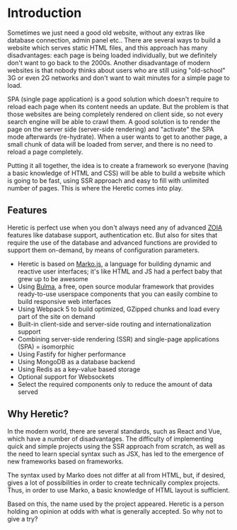 # Introduction

Sometimes we just need a good old website, without any extras like database connection, admin panel etc.. There are several ways to build a website which serves static HTML files, and this approach has many disadvantages: each page is being loaded individually, but we definitely don't want to go back to the 2000s. Another disadvantage of modern websites is that nobody thinks about users who are still using "old-school" 3G or even 2G networks and don't want to wait minutes for a simple page to load.

SPA (single page application) is a good solution which doesn't require to reload each page when its content needs an update. But the problem is that those websites are being completely rendered on client side, so not every search engine will be able to crawl them. A good solution is to render the page on the server side (server-side rendering) and "activate" the SPA mode afterwards (re-hydrate). When a user wants to get to another page, a small chunk of data will be loaded from server, and there is no need to reload a page completely.

Putting it all together, the idea is to create a framework so everyone (having a basic knowledge of HTML and CSS) will be able to build a website which is going to be fast, using SSR approach and easy to fill with unlimited number of pages. This is where the Heretic comes into play.

## Features

Heretic is perfect use when you don't always need any of advanced [ZOIA](https://github.com/hereticjsorg/zoia) features like database support, authentication etc. But also for sites that require the use of the database and advanced functions are provided to support them on-demand, by means of configuration parameters. 

* Heretic is based on [Marko.js](https://markojs.com), a language for building dynamic and reactive user interfaces; it's like HTML and JS had a perfect baby that grew up to be awesome
* Using [Bulma](https://bulma.io/), a free, open source modular framework that provides ready-to-use userspace components that you can easily combine to build responsive web interfaces
* Using Webpack 5 to build optimized, GZipped chunks and load every part of the site on demand
* Built-in client-side and server-side routing and internationalization support
* Combining server-side rendering (SSR) and single-page applications (SPA) = isomorphic
* Using Fastify for higher performance
* Using MongoDB as a database backend
* Using Redis as a key-value based storage
* Optional support for Websockets
* Select the required components only to reduce the amount of data served

## Why Heretic?

In the modern world, there are several standards, such as React and Vue, which have a number of disadvantages. The difficulty of implementing quick and simple projects using the SSR approach from scratch, as well as the need to learn special syntax such as JSX, has led to the emergence of new frameworks based on frameworks.

The syntax used by Marko does not differ at all from HTML, but, if desired, gives a lot of possibilities in order to create technically complex projects. Thus, in order to use Marko, a basic knowledge of HTML layout is sufficient.

Based on this, the name used by the project appeared. Heretic is a person holding an opinion at odds with what is generally accepted. So why not to give a try?